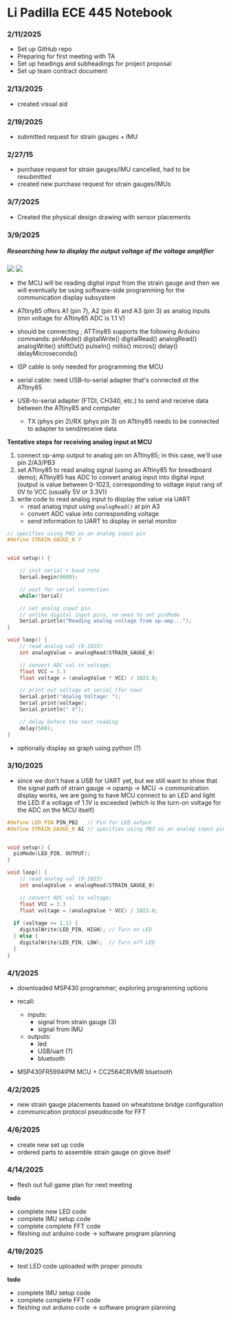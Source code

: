 # Li Padilla ECE 445 Notebook
### 2/11/2025
- Set up GitHub repo
- Preparing for first meeting with TA 
- Set up headings and subheadings for project proposal
- Set up team contract document

### 2/13/2025
- created visual aid

### 2/19/2025
- submitted request for strain gauges + IMU

### 2/27/15
- purchase request for strain gauges/IMU cancelled, had to be resubmitted
- created new purchase request for strain gauges/IMUs

### 3/7/2025
- Created the physical design drawing with sensor placements

### 3/9/2025
##### Researching how to display the output voltage of the voltage amplifier

![](https://cdn.sparkfun.com/r/600-600/assets/f/8/f/d/9/52713d5b757b7fc0658b4567.png)
![](https://sheepdogguides.com/arduino/attiny/ATtinyPinout.png)
- the MCU will be reading digital input from the strain gauge and then we will eventually be using software-side programming for the communication display subsystem
- ATtiny85 offers A1 (pin 7), A2 (pin 4) and A3 (pin 3) as analog inputs (min voltage for ATtiny85 ADC is 1.1 V)
- should be connecting ; ATTiny85 supports the following Arduino commands:
    pinMode()
    digitalWrite()
    digitalRead()
    analogRead()
    analogWrite()
    shiftOut()
    pulseIn()
    millis()
    micros()
    delay()
    delayMicroseconds()

- ISP cable is only needed for programming the MCU
- serial cable: need USB-to-serial adapter that's connected ot the ATtiny85 
- USB-to-serial adapter (FTDI, CH340, etc.) to send and receive data between the ATtiny85 and computer
    - TX (phys pin 2)/RX (phys pin 3) on ATtiny85 needs to be connected to adapter to send/receive data

**Tentative steps for receiving analog input at MCU**
1. connect op-amp output to analog pin on ATtiny85; in this case, we'll use pin 2/A3/PB3 
2. set ATtiny85 to read analog signal (using an ATtiny85 for breadboard demo); ATtiny85 has ADC to convert analog input into digital input (output is value between 0-1023, corresponding to voltage input rang of 0V to VCC (usually 5V or 3.3V))
3. write code to read analog input to display the value via UART
    - read analog input using `analogRead()` at pin A3
    - convert ADC value into corresponding voltage
    - send information to UART to display in serial monitor

```cpp
// specifies using PB3 as an analog input pin
#define STRAIN_GAUGE_0 7


void setup() {

    // init serial + baud rate
    Serial.begin(9600);

    // wait for serial connection
    while(!Serial)

    // set analog input pin
    // unlike digital input pins, no need to set pinMode
    Serial.println("Reading analog voltage from op-amp...");
}

void loop() {
    // read analog val (0-1023)
    int analogValue = analogRead(STRAIN_GAUGE_0)

    // convert ADC val to voltage; 
    float VCC = 3.3
    float voltage = (analogValue * VCC) / 1023.0;

    // print out voltage at serial (for now)
    Serial.print("Analog Voltage: ");
    Serial.print(voltage);
    Serial.println(" V");

    // delay before the next reading
    delay(500); 
}
``` 

- optionally display as graph using python (?)

### 3/10/2025
- since we don't have a USB for UART yet, but we still want to show that the signal path of strain gauge -> opamp -> MCU -> communication display works, we are going to have MCU connect to an LED and light the LED if a voltage of 1.1V is exceeded (which is the turn-on voltage for the ADC on the MCU itself)

```cpp
#define LED_PIN PIN_PB2   // Pin for LED output
#define STRAIN_GAUGE_0 A1 // specifies using PB3 as an analog input pin


void setup() {
  pinMode(LED_PIN, OUTPUT);
}

void loop() {
    // read analog val (0-1023)
    int analogValue = analogRead(STRAIN_GAUGE_0)

    // convert ADC val to voltage; 
    float VCC = 3.3
    float voltage = (analogValue * VCC) / 1023.0;
    
  if (voltage >= 1.1) {  
    digitalWrite(LED_PIN, HIGH); // Turn on LED
  } else {
    digitalWrite(LED_PIN, LOW);  // Turn off LED
  }
}

```

### 4/1/2025
- downloaded MSP430 programmer; exploring programming options
- recall:
  - inputs:
    - signal from strain gauge (3)
    - signal from IMU
  - outputs:
    - led
    - USB/uart (?)
    - bluetooth

- MSP430FR5994IPM MCU + CC2564CRVMR bluetooth

### 4/2/2025
- new strain gauge placements based on wheatstone bridge configuration
- communication protocol pseudocode for FFT

### 4/6/2025
- create new set up code
- ordered parts to assemble strain gauge on glove itself

### 4/14/2025 
- flesh out full game plan for next meeting

**todo**
- complete new LED code
- complete IMU setup code
- complete complete FFT code
- fleshing out arduino code -> software program planning

### 4/19/2025 
- test LED code uploaded with proper pinouts

**todo**
- complete IMU setup code
- complete complete FFT code
- fleshing out arduino code -> software program planning